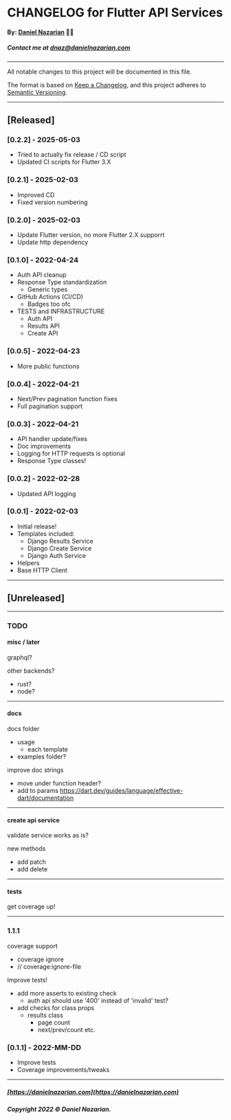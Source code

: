 # CHANGELOG for Flutter API Services

#### By: [Daniel Nazarian](https://danielnazarian) 🐧👹

##### Contact me at <dnaz@danielnazarian.com>

-------------------------------------------------------

All notable changes to this project will be documented in this file.

The format is based on [Keep a Changelog](https://keepachangelog.com/en/1.0.0/), and this project
adheres to [Semantic Versioning](https://semver.org/spec/v2.0.0.html).


-------------------------------------------------------

## [Released]

### [0.2.2] - 2025-05-03
- Tried to actually fix release / CD script
- Updated CI scripts for Flutter 3.X


### [0.2.1] - 2025-02-03
- Improved CD
- Fixed version numbering


### [0.2.0] - 2025-02-03
- Update Flutter version, no more Flutter 2.X supporrt
- Update http dependency


### [0.1.0] - 2022-04-24
- Auth API cleanup
- Response Type standardization
    - Generic types
- GitHub Actions (CI/CD)
    - Badges too ofc
- TESTS and INFRASTRUCTURE
    - Auth API
    - Results API
    - Create API
    

### [0.0.5] - 2022-04-23
- More public functions


### [0.0.4] - 2022-04-21
- Next/Prev pagination function fixes
- Full pagination support


### [0.0.3] - 2022-04-21
- API handler update/fixes
- Doc improvements
- Logging for HTTP requests is optional
- Response Type classes!


### [0.0.2] - 2022-02-28
- Updated API logging


### [0.0.1] - 2022-02-03
- Initial release!
- Templates included:
    - Django Results Service
    - Django Create Service
    - Django Auth Service
- Helpers
- Base HTTP Client

-------------------------------------------------------
## [Unreleased]
-------------------------------------------------------

### TODO

#### misc / later

graphql?

other backends?

- rust?
- node?

------

#### docs

docs folder
- usage
    - each template
- examples folder?

improve doc strings
- move under function header?
- add to params https://dart.dev/guides/language/effective-dart/documentation

------

#### create api service

validate service works as is?

new methods
- add patch
- add delete

------

#### tests

get coverage up!

------

### 1.1.1

coverage support
- coverage ignore
- // coverage:ignore-file

Improve tests!
- add more asserts to existing check
    - auth api should use '400' instead of 'invalid' test?
- add checks for class props
    - results class
        - page count
        - next/prev/count etc.

### [0.1.1] - 2022-MM-DD
- Improve tests
- Coverage improvements/tweaks

-------------------------------------------------------

##### [https://danielnazarian.com](https://danielnazarian.com)

##### Copyright 2022 © Daniel Nazarian.
